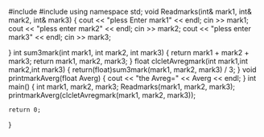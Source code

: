 #include<iostream>
#include<string>
using namespace std;
void Readmarks(int& mark1, int& mark2, int& mark3)
{
	cout << "pless Enter mark1" << endl;
	cin >> mark1;
	cout << "pless enter mark2" << endl;
	cin >> mark2;
	cout << "pless enter mark3" << endl;
	cin >> mark3;

}
int sum3mark(int mark1, int mark2, int mark3)
{
	return mark1 + mark2 + mark3;
	return mark1, mark2, mark3;
}
float clcletAvregmark(int mark1,int mark2,int mark3)
{
	return(float)sum3mark(mark1, mark2, mark3) / 3;
}
void printmarkAverg(float Averg)
{
	cout << "the Avreg=" << Averg << endl;
}
int main()
{
	int mark1, mark2, mark3;
	Readmarks(mark1, mark2, mark3);
	printmarkAverg(clcletAvregmark(mark1, mark2, mark3));

	return 0;
}
